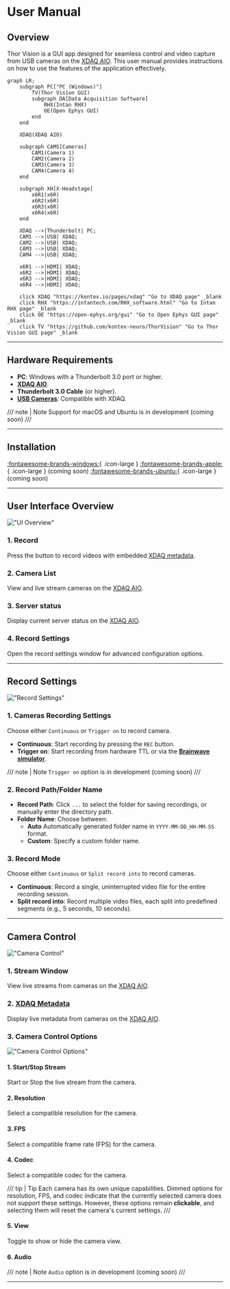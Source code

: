 # User Manual

## Overview

Thor Vision is a GUI app designed for seamless control and video capture from USB cameras on the [XDAQ AIO](https://kontex.io/pages/xdaq). This user manual provides instructions on how to use the features of the application effectively.

```mermaid
graph LR;
    subgraph PC["PC (Windows)"]
        TV(Thor Vision GUI)
        subgraph DA[Data Acquisition Software]
            RHX(Intan RHX)
            OE(Open Ephys GUI)
        end
    end

    XDAQ(XDAQ AIO)

    subgraph CAMS[Cameras]
        CAM1(Camera 1)
        CAM2(Camera 2)
        CAM3(Camera 3)
        CAM4(Camera 4)
    end

    subgraph XH[X-Headstage]
        x6R1(x6R)
        x6R2(x6R)
        x6R3(x6R)
        x6R4(x6R)
    end

    XDAQ -->|Thunderbolt| PC;
    CAM1 -->|USB| XDAQ;
    CAM2 -->|USB| XDAQ;
    CAM3 -->|USB| XDAQ;
    CAM4 -->|USB| XDAQ;

    x6R1 -->|HDMI| XDAQ;
    x6R2 -->|HDMI| XDAQ;
    x6R3 -->|HDMI| XDAQ;
    x6R4 -->|HDMI| XDAQ;

    click XDAQ "https://kontex.io/pages/xdaq" "Go to XDAQ page" _blank
    click RHX "https://intantech.com/RHX_software.html" "Go to Intan RHX page" _blank
    click OE "https://open-ephys.org/gui" "Go to Open Ephys GUI page" _blank
    click TV "https://github.com/kontex-neuro/ThorVision" "Go to Thor Vision GUI page" _blank
```

---

## Hardware Requirements

* **PC**: Windows with a Thunderbolt 3.0 port or higher.
* [**XDAQ AIO**](https://kontex.io/pages/xdaq).
* **Thunderbolt 3.0 Cable** (or higher).
* [**USB Cameras**](usb-cameras.md): Compatible with XDAQ.

/// note | Note 
Support for macOS and Ubuntu is in development (coming soon)
///

---

## Installation

[:fontawesome-brands-windows:](https://github.com/kontex-neuro/ThorVision/releases/download/v0.0.1/XDAQ-VC-0.0.1-win64.exe){ .icon-large } 
[:fontawesome-brands-apple:](){ .icon-large } (coming soon) 
[:fontawesome-brands-ubuntu:](){ .icon-large } (coming soon)

---

## User Interface Overview

!["UI Overview"](ui-overview.png)

### 1. Record

Press the button to record videos with embedded [XDAQ metadata](xdaq-metadata.md).

### 2. Camera List

View and live stream cameras on the [XDAQ AIO](https://kontex.io/pages/xdaq).

### 3. Server status

Display current server status on the [XDAQ AIO](https://kontex.io/pages/xdaq).

### 4. Record Settings

Open the record settings window for advanced configuration options.

---

## Record Settings

!["Record Settings"](record-settings.png)

### 1. Cameras Recording Settings

Choose either `Continuous` or `Trigger on` to record camera.

* **Continuous**: Start recording by pressing the `REC` button.
* **Trigger on**: Start recording from hardware TTL or via the [**Brainwave simulator**](https://kontex.io/products/brain-signal-simulator). 

/// note | Note 
`Trigger on` option is in development (coming soon)
///

### 2. Record Path/Folder Name

* **Record Path**: Click `...` to select the folder for saving recordings, or manually enter the directory path.
* **Folder Name**: Choose between:
    * **Auto** Automatically generated folder name in `YYYY-MM-DD_HH-MM-SS` format.
    * **Custom**: Specify a custom folder name.

### 3. Record Mode

Choose either `Continuous` or `Split record into` to record cameras.

* **Continuous**: Record a single, uninterrupted video file for the entire recording session.
* **Split record into**: Record multiple video files, each split into predefined segments (e.g., 5 seconds, 10 seconds).

<!-- ### 4. Extract Metadata

Enable this option to store [XDAQ metadata](metadata.md) in a separate file for post-processing. -->

---

## Camera Control

!["Camera Control"](camera-control.png)

### 1. Stream Window

View live streams from cameras on the [XDAQ AIO](https://kontex.io/pages/xdaq).

### 2. [XDAQ Metadata](xdaq-metadata.md)

Display live metadata from cameras on the [XDAQ AIO](https://kontex.io/pages/xdaq).

### 3. Camera Control Options

!["Camera Control Options"](camera-control-options.png)

#### 1. Start/Stop Stream

Start or Stop the live stream from the camera.

#### 2. Resolution

Select a compatible resolution for the camera.

#### 3. FPS

Select a compatible frame rate (FPS) for the camera.

#### 4. Codec

Select a compatible codec for the camera.

/// tip | Tip
Each camera has its own unique capabilities. Dimmed options for resolution, FPS, and codec indicate that the currently selected camera does not support these settings. However, these options remain **clickable**, and selecting them will reset the camera's current settings.
///

#### 5. View

Toggle to show or hide the camera view.

#### 6. Audio

/// note | Note 
`Audio` option is in development (coming soon)
///

---